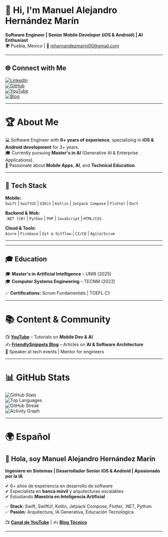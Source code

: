
# 👋 Hi, I'm **Manuel Alejandro Hernández Marín**  
**Software Engineer | Senior Mobile Developer (iOS & Android) | AI Enthusiast**  
🌍 Puebla, Mexico | 📧 mhernandezmarin00@gmail.com  

---

## 🌐 **Connect with Me**
[![LinkedIn](https://img.shields.io/badge/LinkedIn-Connect-blue?style=flat&logo=linkedin)](https://www.linkedin.com/in/YourLinkedInUsername)  
[![GitHub](https://img.shields.io/badge/GitHub-Follow-black?style=flat&logo=github)](https://github.com/YourGitHubUsername)  
[![YouTube](https://img.shields.io/badge/YouTube-Subscribe-red?style=flat&logo=youtube)](https://youtube.com/YourChannel)  
[![Blog](https://img.shields.io/badge/Blog-FriendlySnippets-brightgreen?style=flat&logo=hashnode)](https://yourbloglink.com)  

---

# 🏆 **About Me**  
💻 Software Engineer with **6+ years of experience**, specializing in **iOS & Android development** for 3+ years.  
🎓 Currently pursuing **Master's in AI** (Generative AI & Enterprise Applications).  
🚀 Passionate about **Mobile Apps**, **AI**, and **Technical Education**.  

---

## 🔧 **Tech Stack**
**Mobile:**  
`Swift` | `SwiftUI` | `UIKit` | `Kotlin` | `Jetpack Compose` | `Flutter` | `Dart`  

**Backend & Web:**  
`.NET (C#)` | `Python` | `PHP` | `JavaScript` | `HTML/CSS`  

**Cloud & Tools:**  
`Azure` | `Firebase` | `Git & Gitflow` | `CI/CD` | `Agile/Scrum`  

---

---

## 🎓 **Education**
🎓 **Master's in Artificial Intelligence** – UNIR (2025)  
🎓 **Computer Systems Engineering** – TECNM (2022)  

✅ **Certifications:** Scrum Fundamentals | TOEFL C1  

---

# 📚 **Content & Community**
📺 **[YouTube](#)** – Tutorials on **Mobile Dev & AI**  
✍ **[FriendlySnippets Blog](#)** – Articles on **AI & Software Architecture**  
🎤 Speaker at tech events | Mentor for engineers  

---

# 📊 **GitHub Stats**
![GitHub Stats](https://github-readme-stats.vercel.app/api?username=YourGitHubUsername&show_icons=true&theme=tokyonight)  
![Top Languages](https://github-readme-stats.vercel.app/api/top-langs/?username=YourGitHubUsername&layout=compact&theme=tokyonight)  
![GitHub Streak](https://github-readme-streak-stats.herokuapp.com/?user=YourGitHubUsername&theme=tokyonight)  
![Activity Graph](https://github-readme-activity-graph.vercel.app/graph?username=YourGitHubUsername&theme=tokyo-night)  

---

# 🌍 **Español**
## 👋 Hola, soy Manuel Alejandro Hernández Marín  
**Ingeniero en Sistemas | Desarrollador Senior iOS & Android | Apasionado por la IA**  

✔ 6+ años de experiencia en desarrollo de software  
✔ Especialista en **banca móvil** y arquitecturas escalables  
✔ Estudiando **Maestría en Inteligencia Artificial**  

✅ **Stack:** Swift, SwiftUI, Kotlin, Jetpack Compose, Flutter, .NET, Python  
✅ **Pasión:** Arquitectura, IA Generativa, Educación Tecnológica  

📺 **[Canal de YouTube](#)** | ✍ **[Blog Técnico](#)**  

---

